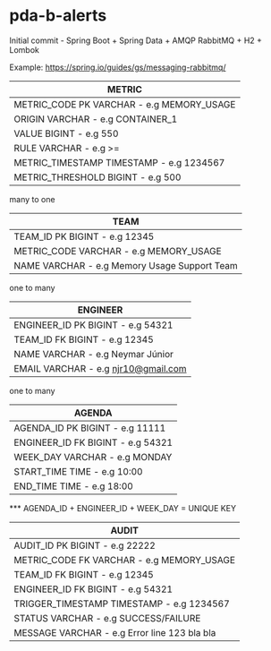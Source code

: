 # pda-b-alerts

Initial commit - Spring Boot + Spring Data + AMQP RabbitMQ + H2 + Lombok

Example: https://spring.io/guides/gs/messaging-rabbitmq/

| METRIC                                    |
| ----------------------------------------- |
| METRIC_CODE PK VARCHAR - e.g MEMORY_USAGE |
| ORIGIN VARCHAR - e.g CONTAINER_1          |
| VALUE BIGINT - e.g 550                    |
| RULE VARCHAR - e.g >=                     |
| METRIC_TIMESTAMP TIMESTAMP - e.g 1234567  |
| METRIC_THRESHOLD BIGINT - e.g 500         |

many to one

| TEAM                                  |
| --------------------------------------------- |
| TEAM_ID PK BIGINT - e.g 12345                 |
| METRIC_CODE VARCHAR - e.g MEMORY_USAGE        |
| NAME VARCHAR - e.g Memory Usage Support Team  |

one to many

| ENGINEER                              |
| ------------------------------------- |
| ENGINEER_ID PK BIGINT - e.g 54321     |
| TEAM_ID FK BIGINT - e.g 12345         |
| NAME VARCHAR - e.g Neymar Júnior      |
| EMAIL VARCHAR - e.g njr10@gmail.com   |

one to many

| AGENDA                                |
| ------------------------------------- |
| AGENDA_ID PK BIGINT - e.g 11111       |
| ENGINEER_ID FK BIGINT - e.g 54321     |
| WEEK_DAY VARCHAR - e.g MONDAY         |
| START_TIME TIME - e.g 10:00           |
| END_TIME TIME - e.g 18:00             |
\*** AGENDA_ID + ENGINEER_ID + WEEK_DAY = UNIQUE KEY

| AUDIT                                         |
| --------------------------------------        |
| AUDIT_ID PK BIGINT - e.g 22222                |
| METRIC_CODE FK VARCHAR - e.g MEMORY_USAGE     |
| TEAM_ID FK BIGINT - e.g 12345                 |
| ENGINEER_ID FK BIGINT - e.g 54321             |
| TRIGGER_TIMESTAMP TIMESTAMP - e.g 1234567     |
| STATUS VARCHAR - e.g SUCCESS/FAILURE          |
| MESSAGE VARCHAR - e.g Error line 123 bla bla  |